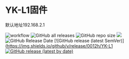 # YK-L1固件

默认地址192.168.2.1
  
 ![workflow](https://github.com/0012h/YK-L1/actions/workflows/Padavan.yml/badge.svg)
![GitHub all releases](https://img.shields.io/github/downloads/0012h/YK-L1/total?label=下载量)
![GitHub repo size](https://img.shields.io/github/repo-size/0012h/YK-L1?label=库大小)
![](https://img.shields.io/github/last-commit/0012h/YK-L1?label=最近提交)
![GitHub Release Date](https://img.shields.io/github/release-date/0012h/YK-L1?label=最新发布)
[![GitHub release (latest SemVer)](https://img.shields.io/github/v/release/0012h/YK-L1
[![GitHub release (latest by date)](https://img.shields.io/github/v/release/0012h/YK-L1?style=for-the-badge&label=Download)](https://github.com/0012H/YK-L1/releases/latest)

